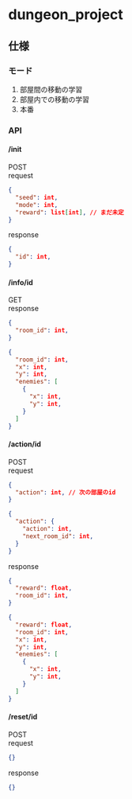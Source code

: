 # dungeon_project

## 仕様

### モード
1. 部屋間の移動の学習
2. 部屋内での移動の学習
3. 本番

### API
#### /init 
POST  
request
```json
{
  "seed": int,
  "mode": int,
  "reward": list[int], // まだ未定
}
```
response
```json
{
  "id": int,
}
```

#### /info/id
GET  
response
```json
{
  "room_id": int,
}
```
```json
{
  "room_id": int,
  "x": int,
  "y": int,
  "enemies": [
    {
      "x": int,
      "y": int,
    }
  ]
}
```

#### /action/id
POST  
request
```json
{
  "action": int, // 次の部屋のid
}
```
```json
{
  "action": {
    "action": int,
    "next_room_id": int,
  }
}
```
response
```json
{
  "reward": float,
  "room_id": int,
}
```
```json
{
  "reward": float,
  "room_id": int,
  "x": int,
  "y": int,
  "enemies": [
    {
      "x": int,
      "y": int,
    }
  ]
}
```

#### /reset/id
POST  
request
```json
{}
```
response
```json
{}
```

